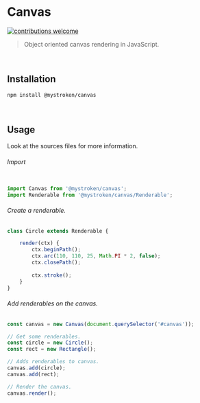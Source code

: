# Canvas

[![contributions welcome](https://img.shields.io/badge/contributions-welcome-brightgreen.svg?style=flat)](https://github.com/mystroken/s/issues)

> Object oriented canvas rendering in JavaScript.

<br>

## Installation

```bash
npm install @mystroken/canvas
```

<br>

## Usage

Look at the sources files for more information.

###### Import

```javascript

import Canvas from '@mystroken/canvas';
import Renderable from '@mystroken/canvas/Renderable'; 
```

###### Create a renderable.

```javascript
class Circle extends Renderable {

    render(ctx) {
        ctx.beginPath();
        ctx.arc(110, 110, 25, Math.PI * 2, false);
        ctx.closePath();
        
        ctx.stroke();
    }
}
```

###### Add renderables on the canvas.

```javascript
const canvas = new Canvas(document.querySelector('#canvas'));

// Get some renderables.
const circle = new Circle();
const rect = new Rectangle();

// Adds renderables to canvas.
canvas.add(circle);
canvas.add(rect);

// Render the canvas.
canvas.render();
```
